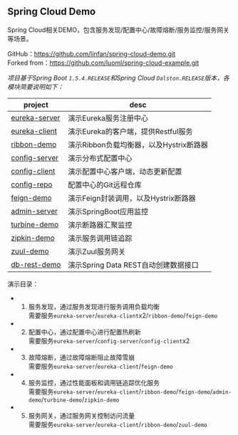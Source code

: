 ## Spring Cloud Demo  

Spring Cloud相关DEMO，包含服务发现/配置中心/故障熔断/服务监控/服务网关等场景。  

GitHub：<https://github.com/linfan/spring-cloud-demo.git> <br>
Forked from：<https://github.com/luoml/spring-cloud-example.git>  

_项目基于Spring Boot `1.5.4.RELEASE`和Spring Cloud `Dalston.RELEASE`版本，各模块简要说明如下：_

|project|desc|
|---|---|
|[eureka-server](eureka-server/README.md)|演示Eureka服务注册中心|
|[eureka-client](eureka-client/README.md)|演示Eureka的客户端，提供Restful服务|
|[ribbon-demo](ribbon-demo/README.md)|演示Ribbon负载均衡器，以及Hystrix断路器|
|[config-server](config-server/README.md)|演示分布式配置中心|
|[config-client](config-client/README.md)|演示配置中心客户端，动态更新配置|
|[config-repo](config-repo/README.md)|配置中心的Git远程仓库|
|[feign-demo](feign-demo/README.md)|演示Feign封装调用，以及Hystrix断路器|  
|[admin-server](admin-server/README.md)|演示SpringBoot应用监控|
|[turbine-demo](turbine-demo/README.md)|演示断路器汇聚监控|
|[zipkin-demo](zipkin-demo/README.md)|演示服务调用链追踪|
|[zuul-demo](zuul-demo/README.md)|演示Zuul服务网关|
|[db-rest-demo](rest-demo/README.md)|演示Spring Data REST自动创建数据接口|

演示目录：

- 1. 服务发现，通过服务发现进行服务调用负载均衡 <br>
需要服务`eureka-server`/`eureka-client`x2/`ribbon-demo`/`feign-demo`
- 2. 配置中心，通过配置中心进行配置热刷新 <br>
需要服务`eureka-server`/`config-server`/`config-client`x2
- 3. 故障熔断，通过故障熔断阻止故障雪崩 <br>
需要服务`eureka-server`/`eureka-client`/`feign-demo`
- 4. 服务监控，通过性能面板和调用链追踪优化服务 <br>
需要服务`eureka-server`/`eureka-client`/`ribbon-demo`/`feign-demo`/`admin-demo`/`turbine-demo`/`zipkin-demo`
- 5. 服务网关，通过服务网关控制访问流量 <br>
需要服务`eureka-server`/`eureka-client`/`ribbon-demo`/`zuul-demo`
